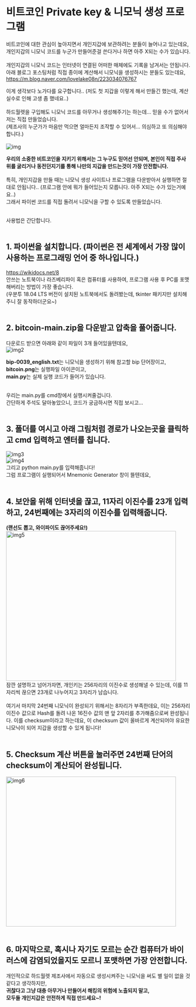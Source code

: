 # 비트코인 Private key & 니모닉 생성 프로그램

비트코인에 대한 관심이 높아지면서 개인지갑에 보관하려는 분들이 늘어나고 있는데요,<br/>
개인지갑의 니모닉 코드를 누군가 만들어준걸 쓴다거나 하면 아주 X되는 수가 있습니다.<br/><br/>
개인지갑의 니모닉 코드는 인터넷이 연결된 어떠한 매체에도 기록을 남겨서는 안됩니다.<br/>
아래 블로그 포스팅처럼 직접 종이에 계산해서 니모닉을 생성하시는 분들도 있는데요,<br/>
https://m.blog.naver.com/lovelake08n/223034076767<br/>

이게 생각보다 노가다를 요구합니다.. (저도 첫 지갑을 이렇게 해서 만들긴 했는데, 계산 실수로 인해 고생 좀 했네요..)<br/><br/>
하드월렛을 구입해도 니모닉 코드를 아무거나 생성해주기는 하는데... 믿을 수가 없어서 저는 직접 만들었습니다.<br/>
(제조사의 누군가가 마음만 먹으면 얼마든지 조작할 수 있어서... 의심하고 또 의심해야 합니다.)<br/><br/>
![img](https://img1.daumcdn.net/thumb/R1280x0/?scode=mtistory2&fname=https%3A%2F%2Fblog.kakaocdn.net%2Fdn%2Fbrj3mp%2FbtsGeus3ajr%2FInV7PK6nECJzHNbG5SBvf1%2Fimg.png)<br/>

**우리의 소중한 비트코인을 지키기 위해서는 그 누구도 믿어선 안되며, 본인이 직접 주사위를 굴리거나 동전던지기를 통해 나만의 지갑을 만드는것이 가장 안전합니다.<br/><br/>**
특히, 개인지갑을 만들 때는 니모닉 생성 사이트나 프로그램을 다운받아서 실행하면 절대로 안됩니다.. (프로그램 안에 뭐가 들어있는지 모릅니다. 아주 X되는 수가 있는거예요..)<br/>
그래서 파이썬 코드를 직접 돌려서 니모닉을 구할 수 있도록 만들었습니다.<br/><br/>

사용법은 간단합니다.<br/><br/>

## 1. 파이썬을 설치합니다. (파이썬은 전 세계에서 가장 많이 사용하는 프로그래밍 언어 중 하나입니다.)<br/> ##
https://wikidocs.net/8<br/>
안쓰는 노트북이나 라즈베리파이 혹은 컴퓨터를 사용하여, 프로그램 사용 후 PC를 포맷해버리는 방법이 가장 좋습니다.<br/>
(우분투 18.04 LTS 버전이 설치된 노트북에서도 돌려봤는데, tkinter 패키지만 설치해주니 잘 동작하더군요~)<br/><br/>

## 2. bitcoin-main.zip을 다운받고 압축을 풀어줍니다.<br/> ##
다운로드 받으면 아래와 같이 파일이 3개 들어있을텐데요,<br/>
![img2](https://img1.daumcdn.net/thumb/R1280x0/?scode=mtistory2&fname=https%3A%2F%2Fblog.kakaocdn.net%2Fdn%2FZ5Iyw%2FbtsGeJ4yzoH%2FdLuNbQDShbDhhEMJxs7p31%2Fimg.png)<br/>

**bip-0039_english.txt**는 니모닉을 생성하기 위해 참고할 bip 단어장이고,<br/>
**bitcoin.png**는 실행파일 아이콘이고,<br/>
**main.py**는 실제 실행 코드가 들어가 있습니다.<br/><br/>

우리는 main.py를 cmd창에서 실행시켜줄겁니다.<br/>
간단하게 주석도 달아놓았으니, 코드가 궁금하시면 직접 보시고...<br/><br/>

## 3. 폴더를 여시고 아래 그림처럼 경로가 나오는곳을 클릭하고 cmd 입력하고 엔터를 칩니다.</br> ##
![img3](https://img1.daumcdn.net/thumb/R1280x0/?scode=mtistory2&fname=https%3A%2F%2Fblog.kakaocdn.net%2Fdn%2FuW6bx%2FbtsF2FIY7no%2F668A1Z9FshuwaoeVlEKzck%2Fimg.png)<br/>
![img4](https://img1.daumcdn.net/thumb/R1280x0/?scode=mtistory2&fname=https%3A%2F%2Fblog.kakaocdn.net%2Fdn%2F2bsyR%2FbtsGf9IflV5%2Fu4pQWYnn0461IuAKxUAiJ0%2Fimg.png)<br/>
그리고 python main.py를 입력해줍니다!<br/>
그럼 프로그램이 실행되어서 Mnemonic Generator 창이 뜰텐데요,<br/><br/>

## 4. 보안을 위해 인터넷을 끊고, 11자리 이진수를 23개 입력하고, 24번째에는 3자리의 이진수를 입력해줍니다.<br/> ##
**(랜선도 뽑고, 와이파이도 끊어주세요!)**<br/>
<img src="https://img1.daumcdn.net/thumb/R1280x0/?scode=mtistory2&fname=https%3A%2F%2Fblog.kakaocdn.net%2Fdn%2Fb4Ucne%2FbtsGd7EYQWq%2FkAbB54xWd5gkBvowOaKBf0%2Fimg.png" alt="img5" width="464" height="409"><br/>
잠깐 설명하고 넘어가자면, 개인키는 256자리의 이진수로 생성해낼 수 있는데, 이를 11자리씩 끊으면 23개로 나누어지고 3자리가 남습니다.<br/><br/>
여기서 마지막 24번째 니모닉이 완성되기 위해서는 8자리가 부족한데요, 이는 256자리 이진수 값으로 Hash를 돌려 나온 16진수 값의 맨 앞 2자리를 추가해줌으로써 완성됩니다. 이를 checksum이라고 하는데요, 이 checksum 값이 올바르게 계산되어야 유요한 니모닉이 되어 지갑을 생성할 수 있게 됩니다!<br/><br/>

## 5. Checksum 계산 버튼을 눌러주면 24번째 단어의 checksum이 계산되어 완성됩니다.<br/> ##
<img src="https://img1.daumcdn.net/thumb/R1280x0/?scode=mtistory2&fname=https%3A%2F%2Fblog.kakaocdn.net%2Fdn%2FbG8weX%2FbtsGewxEYKq%2F9To98oPR0fvjBieREEMbL1%2Fimg.png" alt="img6" width="464" height="409"><br/><br/>

## 6. 마지막으로, 혹시나 자기도 모르는 순간 컴퓨터가 바이러스에 감염되었을지도 모르니 포맷하면 가장 안전합니다.<br/> ##

개인적으로 하드월렛 제조사에서 자동으로 생성시켜주는 니모닉을 써도 별 일이 없을 것 같다고 생각하지만,<br/>
**귀찮다고 그냥 대충 아무거나 만들어서 해킹의 위험에 노출되지 말고,<br/>**
**모두들 개인지갑은 안전하게 직접 만드세요~!<br/>**
<br/><br/>

